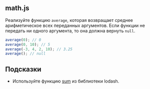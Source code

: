## math.js

Реализуйте функцию `average`, которая возвращает среднее арифметическое всех переданных аргументов. Если функции не передать ни одного аргумента, то она должна вернуть `null`.

```js
average(0); // 0
average(0, 10); // 5
average(-3, 4, 2, 10); // 3.25
average(); // null
```

## Подсказки

* Используйте функцию [sum](https://lodash.com/docs/4.17.15#sum) из библиотеки lodash.
